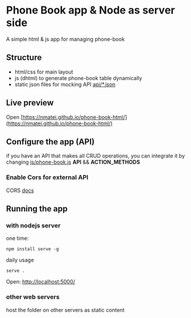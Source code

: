 # Phone Book app & Node as server side

A simple html & js app for managing phone-book

## Structure

- html/css for main layout
- js (dhtml) to generate phone-book table dynamically
- static json files for mocking API [api/*.json](api/list.json)

## Live preview

Open [https://nmatei.github.io/phone-book-html/](https://nmatei.github.io/phone-book-html/)

## Configure the app (API)

if you have an API that makes all CRUD operations, 
you can integrate it by changing [js/phone-book.js](js/phone-book.js) **API** && **ACTION_METHODS**

### Enable Cors for external API

CORS [docs](https://developer.mozilla.org/en-US/docs/Web/HTTP/CORS)

## Running the app

### with nodejs server

one time:
```
npm install serve -g
```

daily usage
```
serve .
```
Open: [http://localhost:5000/](http://localhost:5000/)

### other web servers

host the folder on other servers as static content

